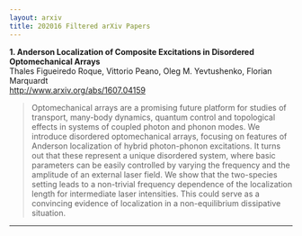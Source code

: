 ```yaml
---
layout: arxiv
title: 202016 Filtered arXiv Papers
---
```


**1.    Anderson Localization of Composite Excitations in Disordered Optomechanical Arrays**  
Thales Figueiredo Roque, Vittorio Peano, Oleg M. Yevtushenko, Florian Marquardt  
http://www.arxiv.org/abs/1607.04159  
<blockquote>
<p>
Optomechanical arrays are a promising future platform for studies of transport, many-body dynamics, quantum control and topological effects in systems of coupled photon and phonon modes. We introduce disordered optomechanical arrays, focusing on features of Anderson localization of hybrid photon-phonon excitations. It turns out that these represent a unique disordered system, where basic parameters can be easily controlled by varying the frequency and the amplitude of an external laser field. We show that the two-species setting leads to a non-trivial frequency dependence of the localization length for intermediate laser intensities. This could serve as a convincing evidence of localization in a non-equilibrium dissipative situation.
</p>
</blockquote>

------


